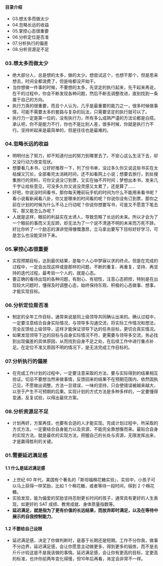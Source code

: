 #### 目录介绍
- 03.想太多而做太少
- 04.忽略长远的收益
- 05.掌控心态很重要
- 06.分析定位是否准
- 07.分析执行的偏差
- 08.分析资源足不足




### 03.想太多而做太少
- 绝大部分人，总是想的太多，做的太少。想尝试这个，也想干那个，但是思来想去，时间全都浪费了，但是啥都没开始干。
- 当你想做一件事的时候，不要想的太多，先坚定的执行起来，先干起来再说，在干的过程中，你会不断发现各种问题，然后不断去调整改进，直到找到一条属于自己的方向。
- 执行力真的很重要，而且个人认为，几乎是最重要的能力之一，很多时候做事情，可能不需要太多的套路与复杂的玩法，只需要坚定的执行就可以了。
- 执行力一定是第一位的，没有执行力，所有多么成熟严谨的方法论都是白搭。承认吧，你不是能力不行，你也不是比别人差，很多时候，你就是执行力不行。坚持听起来是最简单的，但是往往也是最难的。


### 04.忽略长远的收益
- 明明付出了努力，却不知道付出的努力到哪里去了。不安心这么生活下去，却又没行动力改变现状。
- 想要看几本书，让好好推荐一下，列了份书单，没过多久你又说这些书实在太枯燥又冗长，全部看完太消耗时间，还不如看网上小说；想要去旅行，到处搜集旅行的资料，可你又说没订到票，又实在抽不开时间；梦想出本书，发来几千字让给些意见，可没多久你又说没灵感又太累了，还是算了……
- 好吧，你说没时间看书，那你每天睡前玩手机的时间为什么不能用来看书呢？看小说看新闻看八卦，你又是哪来的时间看的呢？你说你没有订到票，那你之前在计划的时候为什么不马上行动呢？你说你想要写书，可是又不愿意下笔去写，那又能怎么办呢？
- 人就是这样，眼前的利益实在太诱人，导致忽略了长远的未来。所以才会为了一个眼前的事而义无反顾，却无法为了一个说不清道不明的未来而万死不辞。好比你听了一个励志的演讲觉得慷慨激昂，立马拿出要写下目标好好学习，可是怎么也没能坚持下来。



### 05.掌控心态很重要
- 实现预期目标，达到最优结果，是每个人心中梦寐以求的终点。但是在完成的过程中，一定会出现这样或是那样的问题，不断的重复、再重复，坚持、再坚持的迭代过程，最考验一个人的，就是心态。
- 要正确的看待出现的各种问题，有耐心、有韧性，注意心态把控，特别是在出现较大问题时，懂得及时调整心态，始终保持乐观、积极的心态做事、想事，才能实现目标。



### 06.分析定位是否准
- 制定的全年工作目标，通常来说是同上级领导共同确认出来的。确认过程中，一定要注意结合自身实际情况，与领导多沟通交流，将实际工作情况和想法，完全反馈给上级领导，这样才能保证领导下达的任务目标，更切合真实情况。
- 如果发现领导下达的目标与自身实际情况不符，更需要与领导多交流，务必找到出现偏差的具体原因，从而找到自身不足之处，在后续工作中进行重点补足。在定位不准又原因不明的情况下，是无法完成工作目标的。


### 07.分析执行的偏差
- 在完成工作计划的过程中，一定要注意采取的方法，要与实际得到的结果相互验证。切忌不要想当然来做事情，反馈回来的结果不在预期范围内，依然固执己见，不愿做出调整。方法一旦错误，一味的坚持，只会使错误被越来越大，以至于产生不可预期的后果。实现计划的方式方法是多种多样的，一定要懂得变通，反复试验，以得出最优方案。


### 08.分析资源足不足
- 计划再好，方案再佳，也要有合适的人才能实现。完成计划过程中，所采取的方式方法，一定要结合自身能力以及资源，不能完全靠想像而来。最贴合自身的实现方法，就是最优的实现方法，把握自己的长处与资源，无限发挥出来，才是赢得胜利的关键。




### 01.需要延迟满足感
#### 1.1 什么是延迟满足感
- 上世纪 60 年代，美国有个著名的「斯坦福棉花糖实验」，实验中，小孩子可以马上获得一样奖励，比如 1 个棉花糖，或者等待一段时间，得到 2 个棉花糖。
- 实验发现，能为偏爱的奖励坚持忍耐更长时间的孩子，通常具有更好的人生表现，如更好的 SAT 成绩、教育成就、身体质量指数等。
- **延迟满足，就是指为了更有价值的长远结果，而放弃即时满足，以及在等待中展示的自我控制能力**。


#### 1.2 不要给自己设限
- 延迟满足感，决定了你做判断时，是基于长期还是短期。工作不分你我，做事不分边界，延迟满足感，会让你愿意主动做更多，得到更多的锻炼，而不是去斤斤计较这是不是我该做的事情。延迟满足感，会让你有更高的目标，定更高的标准，也许你前两年变化得慢，但10年后再看，肯定会非常不一样。





